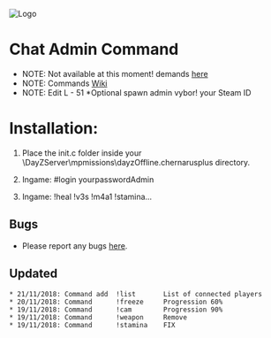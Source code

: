 ![Logo](https://cdn.discordapp.com/attachments/499241118060511252/514073091375235082/dayzlogo1.png)

Chat Admin Command
=================================

 - NOTE: Not available at this moment! demands [here](https://github.com/Malotruu/test/issues) 
 - NOTE: Commands [Wiki](https://github.com/Malotruu/test/wiki)  
 - NOTE: Edit L - 51 *Optional spawn admin vybor! your Steam ID


Installation:
=================================

1.  Place the init.c folder inside your \DayZServer\mpmissions\dayzOffline.chernarusplus directory.

2. Ingame: #login yourpasswordAdmin

3. Ingame: !heal !v3s !m4a1 !stamina…


Bugs
-----------

 - Please report any bugs [here](https://github.com/Malotruu/test/issues).

 
 Updated
-----------



	* 21/11/2018: Command add  !list       List of connected players
	* 20/11/2018: Command      !freeze     Progression 60%
	* 19/11/2018: Command      !cam        Progression 90%
	* 19/11/2018: Command      !weapon     Remove
	* 19/11/2018: Command      !stamina    FIX
